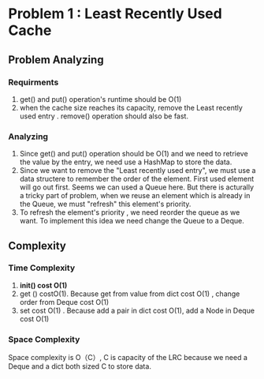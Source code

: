 # Problem 1 : Least Recently Used Cache

## Problem Analyzing

### Requirments

1. get() and put() operation's runtime should be O(1)
2. when the cache size reaches its capacity, remove the Least recently used entry .  remove() operation should also be fast.

### Analyzing

1. Since get() and put() operation should be O(1) and we need  to retrieve the value by the entry, we need use a HashMap to store the data.
2. Since we want to remove the "Least recently used entry", we must use a data structere to remember the order of the element. First used element will go out first.  Seems we can used a Queue here.  But there is acturally a tricky part of problem, when we reuse an element which is already in the Queue, we must "refresh" this element's priority.
3. To refresh the element's  priority ,  we need reorder the queue as we want. To implement this idea we need change the Queue  to a Deque.

## Complexity

### Time Complexity

1. __init()  cost O(1)__
2. get () costO(1). Because get from value from dict cost O(1) ,  change order from Deque cost O(1)
3. set cost  O(1) . Because add a pair in dict cost O(1), add a Node in Deque cost O(1)

### Space Complexity

Space complexity is O（C）,  C is capacity of the LRC  because we need a Deque and a dict both sized C to store data.
